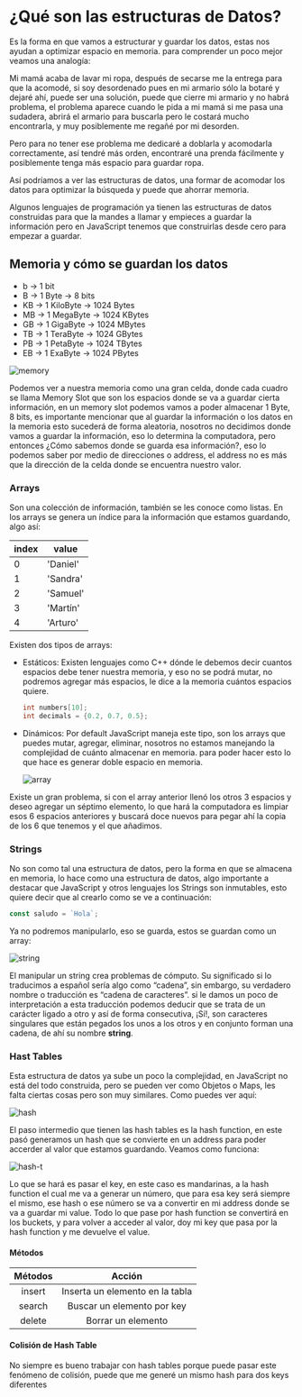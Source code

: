 # ¿Qué son las estructuras de Datos?

Es la forma en que vamos a estructurar y guardar los datos, estas nos ayudan a optimizar espacio en memoria. para comprender un poco mejor veamos una analogía:

Mi mamá acaba de lavar mi ropa, después de secarse me la entrega para que la acomodé, si soy desordenado pues en mi armario sólo la botaré y dejaré ahí, puede ser una solución, puede que cierre mi armario y no habrá problema, el problema aparece cuando le pida a mi mamá si me pasa una sudadera, abrirá el armario para buscarla pero le costará mucho encontrarla, y muy posiblemente me regañé por mi desorden.

Pero para no tener ese problema me dedicaré a doblarla y acomodarla correctamente, así tendré más orden, encontraré una prenda fácilmente y posiblemente tenga más espacio para guardar ropa.

Así podríamos a ver las estructuras de datos, una formar de acomodar los datos para optimizar la búsqueda y puede que ahorrar memoria.

Algunos lenguajes de programación ya tienen las estructuras de datos construidas para que la mandes a llamar y empieces a guardar la información pero en JavaScript tenemos que construirlas desde cero para empezar a guardar.

## Memoria y cómo se guardan los datos

* b -> 1 bit
* B -> 1 Byte -> 8 bits
* KB ->  1 KiloByte -> 1024 Bytes
* MB -> 1 MegaByte -> 1024 KBytes
* GB -> 1 GigaByte  -> 1024 MBytes
* TB -> 1 TeraByte -> 1024 GBytes
* PB -> 1 PetaByte -> 1024 TBytes
* EB -> 1 ExaByte -> 1024 PBytes

![memory](./imgs/memory)

Podemos ver a nuestra memoria como una gran celda, donde cada cuadro se llama Memory Slot que son los espacios donde se va a guardar cierta información, en un memory slot podemos vamos a poder almacenar 1 Byte, 8 bits, es importante mencionar que al guardar la información o los datos en la memoria esto sucederá de forma aleatoria, nosotros no decidimos donde vamos a guardar la información, eso lo determina la computadora, pero entonces ¿Cómo sabemos donde se guarda esa información?, eso lo podemos saber por medio de direcciones o address, el address no es más que la dirección de la celda donde se encuentra nuestro valor.

### Arrays

Son una colección de información, también se les conoce como listas. En los arrays se genera un índice para la información  que estamos guardando, algo así:

| index | value    |
| ----- | -------- |
| 0     | 'Daniel' |
| 1     | 'Sandra' |
| 2     | 'Samuel' |
| 3     | 'Martín' |
| 4     | 'Arturo' |

Existen dos tipos de arrays:

* Estáticos: Existen lenguajes como C++ dónde le debemos decir cuantos espacios debe tener nuestra memoria, y eso no se podrá mutar, no podremos agregar más espacios, le dice a la memoria cuántos espacios quiere.

  ```c++
  int numbers[10];
  int decimals = {0.2, 0.7, 0.5};
  ```

* Dinámicos: Por default JavaScript maneja este tipo, son los arrays que puedes mutar, agregar, eliminar, nosotros no estamos manejando la complejidad de cuánto almacenar en memoria. para poder hacer esto lo que hace es generar doble espacio en memoria.

  ![array](./imgs/array-d)

Existe un gran problema, si con el array anterior llenó los otros 3 espacios y deseo agregar un séptimo elemento, lo que hará la computadora es limpiar esos 6 espacios anteriores y buscará doce nuevos para pegar ahí la copia de los 6 que tenemos y el que añadimos.

### Strings

No son como tal una estructura de datos, pero la forma en que se almacena en memoria, lo hace como una estructura de datos, algo importante a destacar que JavaScript y otros lenguajes los Strings son inmutables, esto quiere decir que al crearlo como se ve a continuación:

```javascript
const saludo = `Hola`;
```

Ya no podremos manipularlo, eso se guarda, estos se guardan como un array:

![string](./imgs/string)

El manipular un string crea problemas de cómputo. Su significado si lo traducimos a español sería algo como “cadena”, sin embargo, su verdadero nombre o traducción es “cadena de caracteres”. si le damos un poco de interpretación a esta traducción podemos deducir que se trata de un carácter ligado a otro y así de forma consecutiva, ¡Sí!, son caracteres singulares que están pegados los unos a los otros y en conjunto forman una cadena, de ahí su nombre **string**.

### Hast Tables

Esta estructura de datos ya sube un poco la complejidad, en JavaScript no está del todo construida, pero se pueden ver como Objetos o Maps, les falta ciertas cosas pero son muy similares. Como puedes ver aquí:

![hash](./imgs/hash)

El paso intermedio que tienen las hash tables es la hash function, en este pasó generamos un hash que se convierte en un address para poder accerder al valor que estamos guardando. Veamos como funciona:

![hash-t](./imgs/hash-t)

Lo que se hará es pasar el key, en este caso es mandarinas, a la hash function el cual me va a generar un número, que para esa key será siempre el mismo, ese hash o ese número se va a convertir en mi address donde se va a guardar mi value. Todo lo que pase por hash function se convertirá en los buckets, y para volver a acceder al valor, doy mi key que pasa por la hash function y me devuelve el value.

#### Métodos

| Métodos |             Acción              |
| :-----: | :-----------------------------: |
| insert  | Inserta un elemento en la tabla |
| search  |   Buscar un elemento por key    |
| delete  |       Borrar un elemento        |

#### Colisión de Hash Table

No siempre es bueno trabajar con hash tables porque puede pasar este fenómeno de colisión, puede que me generé un mismo hash para dos keys diferentes